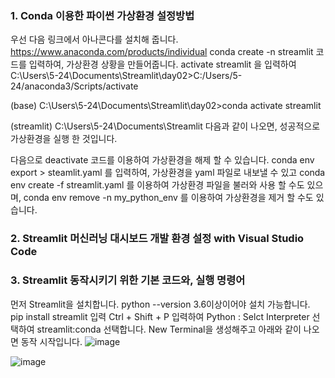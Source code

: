 ### 1. Conda 이용한 파이썬 가상환경 설정방법
우선 다음 링크에서 아나콘다를 설치해 줍니다. 
https://www.anaconda.com/products/individual 
conda create -n streamlit 코드를 입력하여, 가상환경 상황을 만들어줍니다.
activate streamlit 을 입력하여
C:\Users\5-24\Documents\Streamlit\day02>C:/Users/5-24/anaconda3/Scripts/activate

(base) C:\Users\5-24\Documents\Streamlit\day02>conda activate streamlit

(streamlit) C:\Users\5-24\Documents\Streamlit
다음과 같이 나오면, 성공적으로 가상환경을 실행 한 것입니다.

다음으로 deactivate 코드를 이용하여 가상환경을 해제 할 수 있습니다.
conda env export > steamlit.yaml 를 입력하여, 가상환경을 yaml 파일로 내보낼 수 있고
conda env create -f streamlit.yaml 를 이용하여 가상환경 파일을 불러와 사용 할 수도 있으며,
conda env remove -n my_python_env 를 이용하여 가상환경을 제거 할 수도 있습니다.

### 2. Streamlit 머신러닝 대시보드 개발 환경 설정 with Visual Studio Code


### 3. Streamlit 동작시키기 위한 기본 코드와, 실행 명령어
먼저 Streamlit을 설치합니다.
python --version 3.6이상이어야 설치 가능합니다.
pip install streamlit 입력
Ctrl + Shift + P 입력하여 Python : Selct Interpreter 선택하여 streamlit:conda 선택합니다.
New Terminal을 생성해주고 아래와 같이 나오면 동작 시작입니다.
![image](https://user-images.githubusercontent.com/78472987/110298037-74703780-8037-11eb-9d49-3b52a5baf2b5.png)

![image](https://user-images.githubusercontent.com/78472987/110297953-560a3c00-8037-11eb-9695-bf4a683bc425.png)
